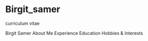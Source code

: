 # Birgit_samer
curriculum vitae

<html>
 <head>
  Birgit Samer </head>
<body> 
 About Me
 Experience
 Education
 Hobbies & Interests
 </html>
 

 
